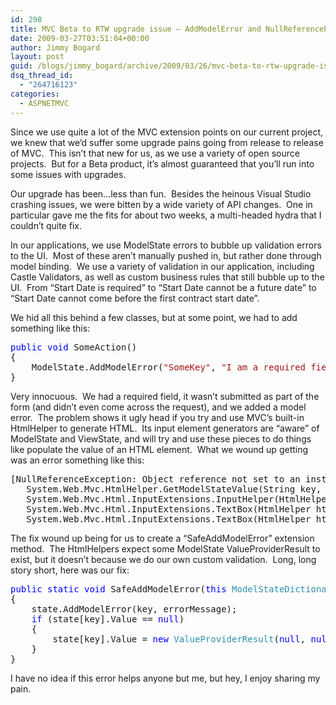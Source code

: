 ```yaml
---
id: 298
title: MVC Beta to RTW upgrade issue – AddModelError and NullReferenceExceptions
date: 2009-03-27T03:51:04+00:00
author: Jimmy Bogard
layout: post
guid: /blogs/jimmy_bogard/archive/2009/03/26/mvc-beta-to-rtw-upgrade-issue-addmodelerror-and-nullreferenceexceptions.aspx
dsq_thread_id:
  - "264716123"
categories:
  - ASPNETMVC
---
```

Since we use quite a lot of the MVC extension points on our current project, we knew that we’d suffer some upgrade pains going from release to release of MVC.&#160; This isn’t that new for us, as we use a variety of open source projects.&#160; But for a Beta product, it’s almost guaranteed that you’ll run into some issues with upgrades.

Our upgrade has been…less than fun.&#160; Besides the heinous Visual Studio crashing issues, we were bitten by a wide variety of API changes.&#160; One in particular gave me the fits for about two weeks, a multi-headed hydra that I couldn’t quite fix.

In our applications, we use ModelState errors to bubble up validation errors to the UI.&#160; Most of these aren’t manually pushed in, but rather done through model binding.&#160; We use a variety of validation in our application, including Castle Validators, as well as custom business rules that still bubble up to the UI.&#160; From “Start Date is required” to “Start Date cannot be a future date” to “Start Date cannot come before the first contract start date”.

We hid all this behind a few classes, but at some point, we had to add something like this:

<pre><span style="color: blue">public void </span>SomeAction()
{
    ModelState.AddModelError(<span style="color: #a31515">"SomeKey"</span>, <span style="color: #a31515">"I am a required field."</span>);
}</pre>

[](http://11011.net/software/vspaste)

Very innocuous.&#160; We had a required field, it wasn’t submitted as part of the form (and didn’t even come across the request), and we added a model error.&#160; The problem shows it ugly head if you try and use MVC’s built-in HtmlHelper to generate HTML.&#160; Its input element generators are “aware” of ModelState and ViewState, and will try and use these pieces to do things like populate the value of an HTML element.&#160; What we wound up getting was an error something like this:

<pre>[NullReferenceException: Object reference not set to an instance of an object.]
   System.Web.Mvc.HtmlHelper.GetModelStateValue(String key, Type destinationType) +63
   System.Web.Mvc.Html.InputExtensions.InputHelper(HtmlHelper htmlHelper, InputType inputType, String name, Object value, Boolean useViewData, Boolean isChecked, Boolean setId, Boolean isExplicitValue, IDictionary`2 htmlAttributes) +519
   System.Web.Mvc.Html.InputExtensions.TextBox(HtmlHelper htmlHelper, String name, Object value, IDictionary`2 htmlAttributes) +34
   System.Web.Mvc.Html.InputExtensions.TextBox(HtmlHelper htmlHelper, String name, Object value) +61</pre>

[](http://11011.net/software/vspaste)

The fix wound up being for us to create a “SafeAddModelError” extension method.&#160; The HtmlHelpers expect some ModelState ValueProviderResult to exist, but it doesn’t because we do our own custom validation.&#160; Long, long story short, here was our fix:

<pre><span style="color: blue">public static void </span>SafeAddModelError(<span style="color: blue">this </span><span style="color: #2b91af">ModelStateDictionary </span>state, <span style="color: blue">string </span>key, <span style="color: blue">string </span>errorMessage)
{
    state.AddModelError(key, errorMessage);
    <span style="color: blue">if </span>(state[key].Value == <span style="color: blue">null</span>)
    {
        state[key].Value = <span style="color: blue">new </span><span style="color: #2b91af">ValueProviderResult</span>(<span style="color: blue">null</span>, <span style="color: blue">null</span>, <span style="color: blue">null</span>);
    }
}</pre>

[](http://11011.net/software/vspaste)

I have no idea if this error helps anyone but me, but hey, I enjoy sharing my pain.